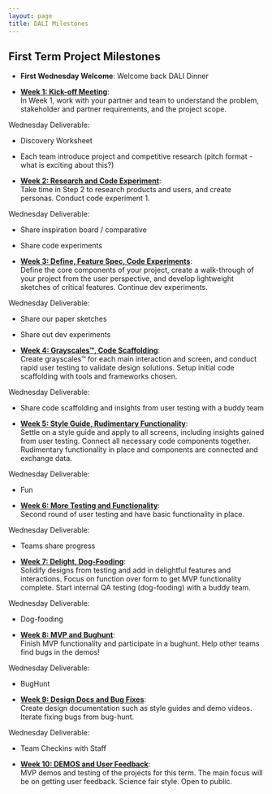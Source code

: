 ```yaml
---
layout: page
title: DALI Milestones
---
```



## First Term Project Milestones

* **First Wednesday Welcome**:
Welcome back DALI Dinner

* [**Week 1: Kick-off Meeting**](step00/):<br>
In Week 1, work with your partner and team to understand the problem, stakeholder and partner requirements, and the project scope.

Wednesday Deliverable:
* Discovery Worksheet
* Each team introduce project and competitive research (pitch format - what is exciting about this?)

* [**Week 2: Research and Code Experiment**](step01/):<br>
Take time in Step 2 to research products and users, and create personas. Conduct code experiment 1. <!--individual //todo @tim-->

Wednesday Deliverable:
* Share inspiration board / comparative
* Share code experiments <!--speed dating style //todo @erica-->

* [**Week 3: Define, Feature Spec, Code Experiments**](step02/):<br>
Define the core components of your project, create a walk-through of your project from the user perspective, and develop lightweight sketches of critical features. Continue dev experiments. <!--team experiment //todo @tim-->

Wednesday Deliverable:
* Share our paper sketches <!-- science fair style -->
* Share out dev experiments

* [**Week 4: Grayscales™, Code Scaffolding**](step03/):<br>
Create grayscales™ for each main interaction and screen, and conduct rapid user testing to validate design solutions. Setup initial code scaffolding with tools and frameworks chosen.

Wednesday Deliverable:
* Share code scaffolding and insights from user testing with a buddy team <!-- with grayscales -->

* [**Week 5: Style Guide, Rudimentary Functionality**](step04/):<br>
Settle on a style guide and apply to all screens, including insights gained from user testing. Connect all necessary code components together. Rudimentary functionality in place and components are connected and exchange data.

Wednesday Deliverable:
* Fun

* [**Week 6: More Testing and Functionality**](step05/):<br>
Second round of user testing and have basic functionality in place. <!-- delete user testing //todo @natalie -->

Wednesday Deliverable:
* Teams share progress <!-- science fair style -->

* [**Week 7: Delight, Dog-Fooding**](step06/):<br>
Solidify designs from testing and add in delightful features and interactions. Focus on function over form to get MVP functionality complete. Start internal QA testing (dog-fooding) with a buddy team.

Wednesday Deliverable:
* Dog-fooding <!-- internal user testing //todo @natalie -->

* [**Week 8: MVP and Bughunt**](step07/):<br>
Finish MVP functionality and participate in a bughunt. Help other teams find bugs in the demos!

Wednesday Deliverable:
* BugHunt

* [**Week 9: Design Docs and Bug Fixes**](step08/):<br>
Create design documentation such as style guides and demo videos. Iterate fixing bugs from bug-hunt.

Wednesday Deliverable:
* Team Checkins with Staff <!-- putting out fires, check presetnations -->

* [**Week 10: DEMOS and User Feedback**](step09/):<br>
MVP demos and testing of the projects for this term. The main focus will be on getting user feedback. Science fair style. Open to public.


<!--
## Continuing Term Project Milestones TBD

* **Planning Meeting** (week 1):<br>
  Incorporate feedback and user testing from previous term into a cohesive milestone plan for the term.
  * Everyone: milestone plan, goals

* **User Testing Plan** (week 2):<br>
  Create a testing goal and plan for the term.

* **Implement** (week 3):<br>
  Code, Build, Design.
  * Dev: implement code test framework

* **Test** (week 4):<br>
  Do user testing based on plan.

* **Implement** (week 5):<br>
  Code, Build, Design

* **Test** (week 6):<br>
  Do user testing based on plan. External users.

* **Implement** (week 7):<br>
  Code, Build, Design

* **Bug Hunt** (week 8):<br>
  Finish MVP functionality and participate in a bughunt. Help other teams find bugs in the demos!

* **Design Documentation & Bug Fixing** (week 9):<br>
  Create design documentation such as style guides and demo videos.  Iterate fixing bugs from bughunt.

* **Term Demos and Testing** (week 10):<br>
  MVP demos and testing of the projects for this term. The main focus will be on getting user feedback. Science fair style. Open to public.

  -->
